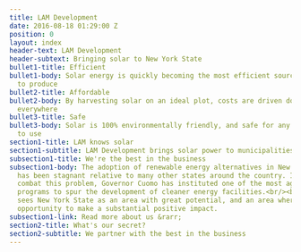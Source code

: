 ```yaml
---
title: LAM Development
date: 2016-08-18 01:29:00 Z
position: 0
layout: index
header-text: LAM Development
header-subtext: Bringing solar to New York State
bullet1-title: Efficient
bullet1-body: Solar energy is quickly becoming the most efficient source of power
  to produce
bullet2-title: Affordable
bullet2-body: By harvesting solar on an ideal plot, costs are driven down for consumers
  everywhere
bullet3-title: Safe
bullet3-body: Solar is 100% environmentally friendly, and safe for any neighborhood
  to use
section1-title: LAM knows solar
section1-subtitle: LAM Development brings solar power to municipalities in New York
subsection1-title: We're the best in the business
subsection1-body: The adoption of renewable energy alternatives in New York State
  has been stagnant relative to many other states around the country. In order to
  combat this problem, Governor Cuomo has instituted one of the most aggressive energy
  programs to spur the development of cleaner energy facilities.<br/><br/>LAM Development
  sees New York State as an area with great potential, and an area where we have the
  opportunity to make a substantial positive impact.
subsection1-link: Read more about us &rarr;
section2-title: What's our secret?
section2-subtitle: We partner with the best in the business
---
```


